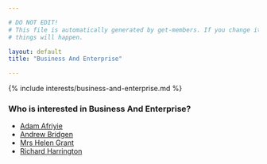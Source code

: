 ```yaml
---

# DO NOT EDIT!
# This file is automatically generated by get-members. If you change it, bad
# things will happen.

layout: default
title: "Business And Enterprise"

---
```


{% include interests/business-and-enterprise.md %}

### Who is interested in Business And Enterprise?


* [Adam Afriyie](/members/adam-afriyie.html)
* [Andrew Bridgen](/members/andrew-bridgen.html)
* [Mrs Helen Grant](/members/mrs-helen-grant.html)
* [Richard Harrington](/members/richard-harrington.html)
